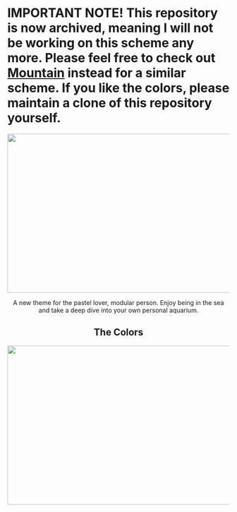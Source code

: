 # IMPORTANT NOTE! This repository is now archived, meaning I will not be working on this scheme any more. Please feel free to check out [Mountain](https://github.com/pradyungn/Mountain/) instead for a similar scheme. If you like the colors, please maintain a clone of this repository yourself.


<p align="center">
  <img src="https://user-images.githubusercontent.com/57213270/116054683-8cf4e980-a699-11eb-8205-1ff6f9ed27a4.png" width="640" height="360"/>
</p>

<p align="center">
  A new theme for the pastel lover, modular person. Enjoy being in the sea and take a deep dive into your own personal aquarium.
</p>

<h2 align="center">The Colors</h2>

<p align="center">
  <img src="https://user-images.githubusercontent.com/57213270/116070901-c7b34d80-a6aa-11eb-96ce-a6a2c2f3f364.png" width="640" height="360">
</p>
